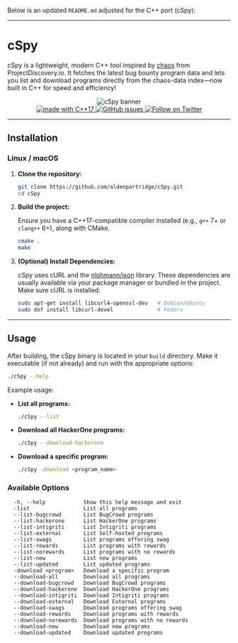 Below is an updated `README.md` adjusted for the C++ port (cSpy):

---

# cSpy

cSpy is a lightweight, modern C++ tool inspired by [chaos](https://chaos.projectdiscovery.io/) from ProjectDiscovery.io. It fetches the latest bug bounty program data and lets you list and download programs directly from the chaos-data index—now built in C++ for speed and efficiency!

<p align="center">
  <img src="https://github.com/aldenpartridge/cSpy/blob/master/image.png" alt="cSpy banner" style="max-width:600px;">
  </br>
  <a href="https://en.cppreference.com/w/">
    <img src="https://img.shields.io/badge/made%20with-C++17-blue.svg" alt="made with C++17">
  </a>
  <a href="https://github.com/algenpartridge/cSpy/issues">
    <img src="https://img.shields.io/github/issues/yourusername/cSpy.svg" alt="GitHub issues">
  </a>
  <a href="https://twitter.com/intent/follow?screen_name=0xkmac">
    <img src="https://img.shields.io/twitter/follow/zor0x0x?style=social&logo=twitter" alt="Follow on Twitter">
  </a>
</p>

---

## Installation

### Linux / macOS

1. **Clone the repository:**

   ```bash
   git clone https://github.com/aldenpartridge/cSpy.git
   cd cSpy
   ```

2. **Build the project:**

   Ensure you have a C++17-compatible compiler installed (e.g., `g++` 7+ or `clang++` 6+), along with CMake.

   ```bash
   cmake .
   make
   ```

3. **(Optional) Install Dependencies:**

   cSpy uses cURL and the [nlohmann/json](https://github.com/nlohmann/json) library. These dependencies are usually available via your package manager or bundled in the project. Make sure cURL is installed:
   
   ```bash
   sudo apt-get install libcurl4-openssl-dev   # Debian/Ubuntu
   sudo dnf install libcurl-devel              # Fedora
   ```

---

## Usage

After building, the cSpy binary is located in your `build` directory. Make it executable (if not already) and run with the appropriate options:

```bash
./cSpy --help
```

Example usage:

- **List all programs:**

  ```bash
  ./cSpy --list
  ```

- **Download all HackerOne programs:**

  ```bash
  ./cSpy --download-hackerone
  ```

- **Download a specific program:**

  ```bash
  ./cSpy -download <program_name>
  ```

### Available Options

```text
  -h, --help            Show this help message and exit
  -list                 List all programs
  --list-bugcrowd       List BugCrowd programs
  --list-hackerone      List HackerOne programs
  --list-intigriti      List Intigriti programs
  --list-external       List Self-hosted programs
  --list-swags          List programs offering swag
  --list-rewards        List programs with rewards
  --list-norewards      List programs with no rewards
  --list-new            List new programs
  --list-updated        List updated programs
  -download <program>   Download a specific program
  --download-all        Download all programs
  --download-bugcrowd   Download BugCrowd programs
  --download-hackerone  Download HackerOne programs
  --download-intigriti  Download Intigriti programs
  --download-external   Download External programs
  --download-swags      Download programs offering swag
  --download-rewards    Download programs with rewards
  --download-norewards  Download programs with no rewards
  --download-new        Download new programs
  --download-updated    Download updated programs
```
